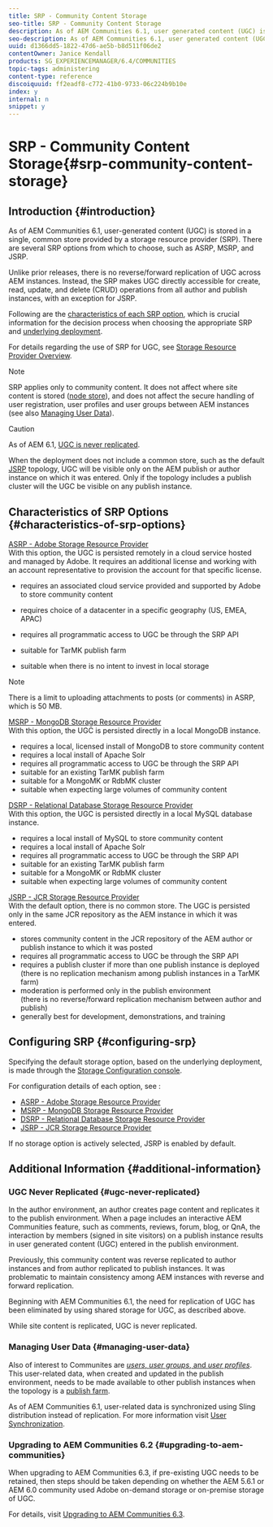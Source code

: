 ```yaml
---
title: SRP - Community Content Storage
seo-title: SRP - Community Content Storage
description: As of AEM Communities 6.1, user generated content (UGC) is stored in a single, common store provided by a storage resource provider (SRP)
seo-description: As of AEM Communities 6.1, user generated content (UGC) is stored in a single, common store provided by a storage resource provider (SRP)
uuid: d1366dd5-1822-47d6-ae5b-b8d511f06de2
contentOwner: Janice Kendall
products: SG_EXPERIENCEMANAGER/6.4/COMMUNITIES
topic-tags: administering
content-type: reference
discoiquuid: ff2eadf8-c772-41b0-9733-06c224b9b10e
index: y
internal: n
snippet: y
---
```


# SRP - Community Content Storage{#srp-community-content-storage}

## Introduction {#introduction}

As of AEM Communities 6.1, user-generated content (UGC) is stored in a single, common store provided by a storage resource provider (SRP). There are several SRP options from which to choose, such as ASRP, MSRP, and JSRP.

Unlike prior releases, there is no reverse/forward replication of UGC across AEM instances. Instead, the SRP makes UGC directly accessible for create, read, update, and delete (CRUD) operations from all author and publish instances, with an exception for JSRP.

Following are the [characteristics of each SRP option](#characteristicsofsrpoptions), which is crucial information for the decision process when choosing the appropriate SRP and [underlying deployment](../../communities/using/topologies.md).

For details regarding the use of SRP for UGC, see [Storage Resource Provider Overview](../../communities/using/srp.md).

>[!NOTE]
>
>SRP applies only to community content. It does not affect where site content is stored ([node store](../../sites/deploying/using/data-store-config.md)), and does not affect the secure handling of user registration, user profiles and user groups between AEM instances (see also [Managing User Data](#managinguserdata)).

>[!CAUTION]
>
>As of AEM 6.1, [UGC is never replicated](#ugcneverreplicated). 
>
>When the deployment does not include a common store, such as the default [JSRP](../../communities/using/topologies.md#jsrp) topology, UGC will be visible only on the AEM publish or author instance on which it was entered. Only if the topology includes a publish cluster will the UGC be visible on any publish instance.

## Characteristics of SRP Options {#characteristics-of-srp-options}

[ASRP - Adobe Storage Resource Provider](../../communities/using/asrp.md)  
With this option, the UGC is persisted remotely in a cloud service hosted and managed by Adobe. It requires an additional license and working with an account representative to provision the account for that specific license.

* requires an associated cloud service provided and supported by Adobe to store community content
* requires choice of a datacenter in a specific geography (US, EMEA, APAC)

* requires all programmatic access to UGC be through the SRP API
* suitable for TarMK publish farm
* suitable when there is no intent to invest in local storage

>[!NOTE]
>
>There is a limit to uploading attachments to posts (or comments) in ASRP, which is 50 MB.

[MSRP - MongoDB Storage Resource Provider](../../communities/using/msrp.md)  
With this option, the UGC is persisted directly in a local MongoDB instance.

* requires a local, licensed install of MongoDB to store community content
* requires a local install of Apache Solr
* requires all programmatic access to UGC be through the SRP API
* suitable for an existing TarMK publish farm
* suitable for a MongoMK or RdbMK cluster
* suitable when expecting large volumes of community content

[DSRP - Relational Database Storage Resource Provider](../../communities/using/dsrp.md)  
With this option, the UGC is persisted directly in a local MySQL database instance.

* requires a local install of MySQL to store community content
* requires a local install of Apache Solr
* requires all programmatic access to UGC be through the SRP API
* suitable for an existing TarMK publish farm
* suitable for a MongoMK or RdbMK cluster
* suitable when expecting large volumes of community content

[JSRP - JCR Storage Resource Provider](../../communities/using/jsrp.md)  
With the default option, there is no common store. The UGC is persisted only in the same JCR repository as the AEM instance in which it was entered.

* stores community content in the JCR repository of the AEM author or publish instance to which it was posted
* requires all programmatic access to UGC be through the SRP API
* requires a publish cluster if more than one publish instance is deployed  
  (there is no replication mechanism among publish instances in a TarMK farm)
* moderation is performed only in the publish environment  
  (there is no reverse/forward replication mechanism between author and publish)
* generally best for development, demonstrations, and training

## Configuring SRP {#configuring-srp}

Specifying the default storage option, based on the underlying deployment, is made through the [Storage Configuration console](../../communities/using/srp-config.md).

For configuration details of each option, see :

* [ASRP - Adobe Storage Resource Provider](../../communities/using/asrp.md)
* [MSRP - MongoDB Storage Resource Provider](../../communities/using/msrp.md)
* [DSRP - Relational Database Storage Resource Provider](../../communities/using/dsrp.md)
* [JSRP - JCR Storage Resource Provider](../../communities/using/jsrp.md)

If no storage option is actively selected, JSRP is enabled by default.

## Additional Information {#additional-information}

### UGC Never Replicated {#ugc-never-replicated}

In the author environment, an author creates page content and replicates it to the publish environment. When a page includes an interactive AEM Communities feature, such as comments, reviews, forum, blog, or QnA, the interaction by members (signed in site visitors) on a publish instance results in user generated content (UGC) entered in the publish environment.

Previously, this community content was reverse replicated to author instances and from author replicated to publish instances. It was problematic to maintain consistency among AEM instances with reverse and forward replication.

Beginning with AEM Communities 6.1, the need for replication of UGC has been eliminated by using shared storage for UGC, as described above.

While site content is replicated, UGC is never replicated.

### Managing User Data {#managing-user-data}

Also of interest to Communites are [*users*, *user groups*, and *user profiles*](../../communities/using/users.md). This user-related data, when created and updated in the publish environment, needs to be made available to other publish instances when the topology is a [publish farm](../../sites/deploying/using/recommended-deploys.md#tarmkfarm).

As of AEM Communities 6.1, user-related data is synchronized using Sling distribution instead of replication. For more information visit [User Synchronization](../../communities/using/sync.md).

### Upgrading to AEM Communities 6.2 {#upgrading-to-aem-communities}

When upgrading to AEM Communities 6.3, if pre-existing UGC needs to be retained, then steps should be taken depending on whether the AEM 5.6.1 or AEM 6.0 community used Adobe on-demand storage or on-premise storage of UGC.

For details, visit [Upgrading to AEM Communities 6.3](../../communities/using/upgrade.md).
